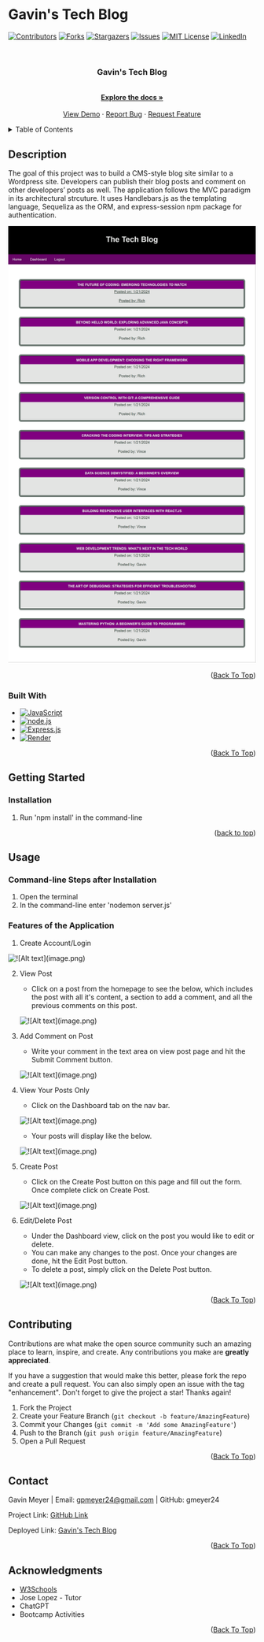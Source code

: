 # Gavin's Tech Blog
<!-- Improved compatibility of back to top link: See: https://github.com/othneildrew/Best-README-Template/pull/73 -->
<div id="readme-top"></div>
<!--
*** Thanks for checking out the Best-README-Template. If you have a suggestion
*** that would make this better, please fork the repo and create a pull request
*** or simply open an issue with the tag "enhancement".
*** Don't forget to give the project a star!
*** Thanks again! Now go create something AMAZING! :D
-->



<!-- PROJECT SHIELDS -->
<!--
*** I'm using markdown "reference style" links for readability.
*** Reference links are enclosed in brackets [ ] instead of parentheses ( ).
*** See the bottom of this document for the declaration of the reference variables
*** for contributors-url, forks-url, etc. This is an optional, concise syntax you may use.
*** https://www.markdownguide.org/basic-syntax/#reference-style-links
-->
[![Contributors][contributors-shield]][contributors-url]
[![Forks][forks-shield]][forks-url]
[![Stargazers][stars-shield]][stars-url]
[![Issues][issues-shield]][issues-url]
[![MIT License][license-shield]][license-url]
[![LinkedIn][linkedin-shield]][linkedin-url]



<!-- PROJECT LOGO -->
<br />
<div align="center">
  <!-- <a href="https://github.com/gmeyer24/HW14-Model-View-Controller--MVC--Tech-Blog">
    <img src="images/logo.png" alt="Logo" width="80" height="80">
  </a> -->

<h3 align="center">Gavin's Tech Blog</h3>

  <p align="center">
    <br />
    <a href="https://github.com/gmeyer24/HW14-Model-View-Controller--MVC--Tech-Blog"><strong>Explore the docs »</strong></a>
    <br />
    <br />
    <a href="https://github.com/gmeyer24/HW14-Model-View-Controller--MVC--Tech-Blog">View Demo</a>
    ·
    <a href="https://github.com/gmeyer24/HW14-Model-View-Controller--MVC--Tech-Blog/issues">Report Bug</a>
    ·
    <a href="https://github.com/gmeyer24/HW14-Model-View-Controller--MVC--Tech-Blog/issues">Request Feature</a>
  </p>
</div>



<!-- TABLE OF CONTENTS -->
<details>
  <summary>Table of Contents</summary>
  <ol>
    <li>
      <a href="#about-the-project">About The Project</a>
      <ul>
        <li><a href="#built-with">Built With</a></li>
      </ul>
    </li>
    <li>
      <a href="#getting-started">Getting Started</a>
      <ul>
        <!-- <li><a href="#prerequisites">Prerequisites</a></li> -->
        <li><a href="#installation">Installation</a></li>
      </ul>
    </li>
    <li><a href="#usage">Usage</a></li>
    <!-- <li><a href="#roadmap">Roadmap</a></li> -->
    <li><a href="#contributing">Contributing</a></li>
    <!-- <li><a href="#license">License</a></li> -->
    <li><a href="#contact">Contact</a></li>
    <li><a href="#acknowledgments">Acknowledgments</a></li>
  </ol>
</details>



<!-- ABOUT THE PROJECT -->
## Description
<!-- Enter Description Below -->
The goal of this project was to build a CMS-style blog site similar to a Wordpress site. Developers can publish their blog posts and comment on other developers’ posts as well. The application follows the MVC paradigm in its architectural strcuture. It uses Handlebars.js as the templating language, Sequeliza as the ORM, and express-session npm package for authentication. 

[![Gavin's Tech Blog Deployed Link](assets/images/homepage.png)]()

<!-- Here's a blank template to get started: To avoid retyping too much info. Do a search and replace with your text editor for the following: `gmeyer24`, `HW14-Model-View-Controller--MVC--Tech-Blog`, `gavinpmeyer`, `gmail`, `gpmeyer24`, `HW14-Model-View-Controller--MVC--Tech-Blog`, `project_description` -->

<p align="right">(<a href="#readme-top">Back To Top</a>)</p>



### Built With

<!-- * [![Next][Next.js]][Next-url]
* [![React][React.js]][React-url]
* [![Vue][Vue.js]][Vue-url]
* [![Angular][Angular.io]][Angular-url]
* [![Svelte][Svelte.dev]][Svelte-url]
* [![Laravel][Laravel.com]][Laravel-url]
* [![Bootstrap][Bootstrap.com]][Bootstrap-url]
* [![JQuery][JQuery.com]][JQuery-url] -->
* [![JavaScript][JavaScript.com]][JavaScript-url]
* [![node.js][node.js.org]][node.js-url]
* [![Express.js][express.js.com]][express.js-url]
* [![Render][render.com]][render-url]

<p align="right">(<a href="#readme-top">Back To Top</a>)</p>



<!-- GETTING STARTED -->
## Getting Started

<!-- ### Prerequisites

This is an example of how to list things you need to use the software and how to install them.
* npm
  ```sh
  npm install npm@latest -g -->
  <!-- ``` -->

### Installation

1. Run 'npm install' in the command-line

<p align="right">(<a href="#readme-top">back to top</a>)</p>

<!-- USAGE EXAMPLES -->
## Usage

### Command-line Steps after Installation
1. Open the terminal
2. In the command-line enter 'nodemon server.js'

### Features of the Application
1. Create Account/Login

![!\[Alt text\](image.png)](assets/images/login.png)

2. View Post
    - Click on a post from the homepage to see the below, which includes the post with all it's content, a section to add a comment, and all the previous comments on this post.

    ![!\[Alt text\](image.png)](assets/images/viewPost.png)

3. Add Comment on Post
    - Write your comment in the text area on view post page and hit the Submit Comment button.

   ![ !\[Alt text\](image.png)](assets/images/postComment.png)

4. View Your Posts Only
    - Click on the Dashboard tab on the nav bar.

    ![!\[Alt text\](image.png)](<assets/images/dashboard button.png>)

    - Your posts will display like the below.
    
    ![!\[Alt text\](image.png)](assets/images/dashboardView.png)

5. Create Post
    - Click on the Create Post button on this page and fill out the form. Once complete click on Create Post.

    ![!\[Alt text\](image.png)](assets/images/createPost.png)

6. Edit/Delete Post
    - Under the Dashboard view, click on the post you would like to edit or delete.
    - You can make any changes to the post. Once your changes are done, hit the Edit Post button.
    - To delete a post, simply click on the Delete Post button.

    ![!\[Alt text\](image.png)](assets/images/editPost.png)


<p align="right">(<a href="#readme-top">Back To Top</a>)</p>



<!-- ROADMAP -->
<!-- ## Roadmap

- [ ] Feature 1
- [ ] Feature 2
- [ ] Feature 3
    - [ ] Nested Feature

See the [open issues](https://github.com/gmeyer24/HW14-Model-View-Controller--MVC--Tech-Blog/issues) for a full list of proposed features (and known issues).

<p align="right">(<a href="#readme-top">Back To Top</a>)</p> -->



<!-- CONTRIBUTING -->
## Contributing

Contributions are what make the open source community such an amazing place to learn, inspire, and create. Any contributions you make are **greatly appreciated**.

If you have a suggestion that would make this better, please fork the repo and create a pull request. You can also simply open an issue with the tag "enhancement".
Don't forget to give the project a star! Thanks again!

1. Fork the Project
2. Create your Feature Branch (`git checkout -b feature/AmazingFeature`)
3. Commit your Changes (`git commit -m 'Add some AmazingFeature'`)
4. Push to the Branch (`git push origin feature/AmazingFeature`)
5. Open a Pull Request

<p align="right">(<a href="#readme-top">Back To Top</a>)</p>



<!-- LICENSE -->
<!-- ## License

Distributed under the MIT License. See `LICENSE.txt` for more information.

<p align="right">(<a href="#readme-top">Back To Top</a>)</p> -->



<!-- CONTACT -->
## Contact

Gavin Meyer | Email: gpmeyer24@gmail.com | GitHub: gmeyer24

Project Link: [GitHub Link](https://github.com/gmeyer24/HW14-Model-View-Controller--MVC--Tech-Blog)

Deployed Link: [Gavin's Tech Blog]()

<p align="right">(<a href="#readme-top">Back To Top</a>)</p>



<!-- ACKNOWLEDGMENTS -->
## Acknowledgments

* [W3Schools](https://www.w3schools.com/)
* Jose Lopez - Tutor
* ChatGPT
* Bootcamp Activities

<p align="right">(<a href="#readme-top">Back To Top</a>)</p>



<!-- MARKDOWN LINKS & IMAGES -->
<!-- https://www.markdownguide.org/basic-syntax/#reference-style-links -->
[contributors-shield]: https://img.shields.io/github/contributors/gmeyer24/HW14-Model-View-Controller--MVC--Tech-Blog.svg?style=for-the-badge
[contributors-url]: https://github.com/gmeyer24/HW14-Model-View-Controller--MVC--Tech-Blog/graphs/contributors
[forks-shield]: https://img.shields.io/github/forks/gmeyer24/HW14-Model-View-Controller--MVC--Tech-Blog.svg?style=for-the-badge
[forks-url]: https://github.com/gmeyer24/HW14-Model-View-Controller--MVC--Tech-Blog/network/members
[stars-shield]: https://img.shields.io/github/stars/gmeyer24/HW14-Model-View-Controller--MVC--Tech-Blog.svg?style=for-the-badge
[stars-url]: https://github.com/gmeyer24/HW14-Model-View-Controller--MVC--Tech-Blog/stargazers
[issues-shield]: https://img.shields.io/github/issues/gmeyer24/HW14-Model-View-Controller--MVC--Tech-Blog.svg?style=for-the-badge
[issues-url]: https://github.com/gmeyer24/HW14-Model-View-Controller--MVC--Tech-Blog/issues
[license-shield]: https://img.shields.io/github/license/gmeyer24/HW14-Model-View-Controller--MVC--Tech-Blog.svg?style=for-the-badge
[license-url]: https://github.com/gmeyer24/HW14-Model-View-Controller--MVC--Tech-Blog/blob/master/LICENSE.txt
[linkedin-shield]: https://img.shields.io/badge/-LinkedIn-black.svg?style=for-the-badge&logo=linkedin&colorB=555
[linkedin-url]: https://linkedin.com/in/gavinpmeyer
[product-screenshot]: images/screenshot.png
[Next.js]: https://img.shields.io/badge/next.js-000000?style=for-the-badge&logo=nextdotjs&logoColor=white
[Next-url]: https://nextjs.org/
[React.js]: https://img.shields.io/badge/React-20232A?style=for-the-badge&logo=react&logoColor=61DAFB
[React-url]: https://reactjs.org/
[Vue.js]: https://img.shields.io/badge/Vue.js-35495E?style=for-the-badge&logo=vuedotjs&logoColor=4FC08D
[Vue-url]: https://vuejs.org/
[Angular.io]: https://img.shields.io/badge/Angular-DD0031?style=for-the-badge&logo=angular&logoColor=white
[Angular-url]: https://angular.io/
[Svelte.dev]: https://img.shields.io/badge/Svelte-4A4A55?style=for-the-badge&logo=svelte&logoColor=FF3E00
[Svelte-url]: https://svelte.dev/
[Laravel.com]: https://img.shields.io/badge/Laravel-FF2D20?style=for-the-badge&logo=laravel&logoColor=white
[Laravel-url]: https://laravel.com
[Bootstrap.com]: https://img.shields.io/badge/Bootstrap-563D7C?style=for-the-badge&logo=bootstrap&logoColor=white
[Bootstrap-url]: https://getbootstrap.com
[JQuery.com]: https://img.shields.io/badge/jQuery-0769AD?style=for-the-badge&logo=jquery&logoColor=white
[JQuery-url]: https://jquery.com 
[JavaScript.com]: https://img.shields.io/badge/JavaScript-323330?style=for-the-badge&logo=javascript&logoColor=F7DF1E
[JavaScript-url]: https://www.javascript.com/
[node.js.org]: https://img.shields.io/badge/node.js-green.svg
[node.js-url]: https://nodejs.org/en
[express.js.com]: https://img.shields.io/badge/express.js-blue.svg
[express.js-url]: https://expressjs.com/
[render.com]: https://img.shields.io/badge/render-purple.svg
[render-url]: https://render.com/

